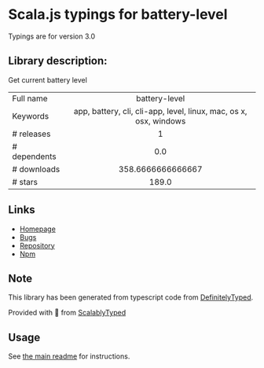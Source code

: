 
# Scala.js typings for battery-level

Typings are for version 3.0

## Library description:
Get current battery level

|                    |                 |
| ------------------ | :-------------: |
| Full name          | battery-level |
| Keywords           | app, battery, cli, cli-app, level, linux, mac, os x, osx, windows |
| # releases         | 1 |
| # dependents       | 0.0 |
| # downloads        | 358.6666666666667 |
| # stars            | 189.0 |

## Links
- [Homepage](https://github.com/gillstrom/battery-level#readme)
- [Bugs](https://github.com/gillstrom/battery-level/issues)
- [Repository](https://github.com/gillstrom/battery-level)
- [Npm](https://www.npmjs.com/package/battery-level)
    


## Note
This library has been generated from typescript code from [DefinitelyTyped](https://definitelytyped.org).

Provided with :purple_heart: from [ScalablyTyped](https://github.com/oyvindberg/ScalablyTyped)

## Usage
See [the main readme](../../readme.md) for instructions.


